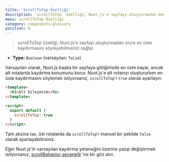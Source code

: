 ```yaml
---
title: 'ScrollToTop Özelliği'
description: `scrollToTop` özelliği, Nuxt.js'e sayfayı oluşturmadan önce en üste kaydırmasını söyleyebilmenizi sağlar.
menu: scrollToTop Özelliği
category: components-glossary
position: 0
---
```


> scrollToTop özelliği, Nuxt.js'e sayfayı oluşturmadan önce en üste kaydırmasını söyleyebilmenizi sağlar.

- **Type:** `Boolean` (varsayılan: `false`)

Varsayılan olarak, Nuxt.js başka bir sayfaya gittiğinizde en üste kayar, ancak alt rotalarda kaydırma konumunu korur. Nuxt.js'e alt rotanızı oluştururken en üste kaydırmasını söylemek istiyorsanız, `scrollToTop`'ı `true` olarak ayarlayın.

```html
<template>
  <h1>Alt bileşenim</h1>
</template>

<script>
  export default {
    scrollToTop: true
  }
</script>
```

Tam aksine ise, üst rotalarda da `scrollToTop`'ı manuel bir şekilde `false` olarak ayarlayabilirsiniz.

Eğer Nuxt.js'in varsayılan kaydırma yeteneğini üzerine yazıp değiştirmek istiyorsanız, [scrollBehavior seçeneği](/docs/2.x/configuration-glossary/configuration-router#scrollbehavior) 'ne bir göz atın.
